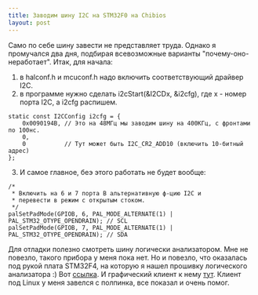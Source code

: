 ```yaml
---
title: Заводим шину I2C на STM32F0 на Chibios
layout: post
---
```

Само по себе шину завести не представляет труда. Однако я промучался два дня, подбирая всевозможные
варианты "почему-оно-неработает". Итак, для начала:

1) в halconf.h и mcuconf.h надо включить соответствующий драйвер I2C.
2) в программе нужно сделать i2cStart(&I2CDx, &i2cfg), где x - номер порта I2C, а i2cfg распишем.

```
static const I2CConfig i2cfg = {
	0x0090194B,	// Это на 48МГц мы заводим шину на 400КГц, с фронтами по 100нс.
	0,
	0			// Тут может быть I2C_CR2_ADD10 (включить 10-битный адрес)
};
```

3) И самое главное, беэ этого работать не будет вообще:

```
/* 
 * Включить на 6 и 7 порта B альтернативную ф-цию I2C и
 * перевести в режим с открытым стоком.
 */
palSetPadMode(GPIOB, 6, PAL_MODE_ALTERNATE(1) | PAL_STM32_OTYPE_OPENDRAIN); // SCL
palSetPadMode(GPIOB, 7, PAL_MODE_ALTERNATE(1) | PAL_STM32_OTYPE_OPENDRAIN); // SDA
```

Для отладки полезно смотреть шину логически анализатором. Мне не повезло, такого прибора
у меня пока нет. Но и повезло, что оказалась под рукой плата STM32F4, на которую я нашел
прошивку логического анализатора :) Вот <a href="https://code.google.com/p/logicdiscovery/">ссылка</a>. 
И графический клиент к нему <a href="http://www.lxtreme.nl/ols/#Download/">тут</a>. Клиент под Linux
у меня завелся с полпинка, все показал и очень помог.
